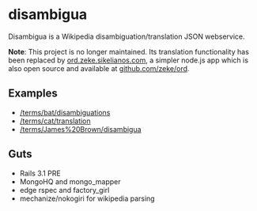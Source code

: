 disambigua
==========

Disambigua is a Wikipedia disambiguation/translation JSON webservice.

**Note**: This project is no longer maintained. Its translation functionality has been replaced by [ord.zeke.sikelianos.com](http://ord.zeke.sikelianos.com), a simpler node.js app which is also open source and available at [github.com/zeke/ord](https://github.com/zeke/ord).

Examples
--------

- [/terms/bat/disambiguations](http://disambigua.heroku.com/terms/bat/disambiguations)
- [/terms/cat/translation](http://disambigua.heroku.com/terms/cat/translations)
- [/terms/James%20Brown/disambigua](http://disambigua.heroku.com/terms/James%20Brown/disambiguations)

Guts
----

- Rails 3.1 PRE
- MongoHQ and mongo_mapper
- edge rspec and factory_girl
- mechanize/nokogiri for wikipedia parsing
